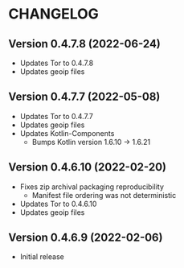 # CHANGELOG

## Version 0.4.7.8 (2022-06-24)
 - Updates Tor to 0.4.7.8
 - Updates geoip files

## Version 0.4.7.7 (2022-05-08)
 - Updates Tor to 0.4.7.7
 - Updates geoip files
 - Updates Kotlin-Components
     - Bumps Kotlin version 1.6.10 -> 1.6.21

## Version 0.4.6.10 (2022-02-20)
 - Fixes zip archival packaging reproducibility
     - Manifest file ordering was not deterministic
 - Updates Tor to 0.4.6.10
 - Updates geoip files

## Version 0.4.6.9 (2022-02-06)
 - Initial release
